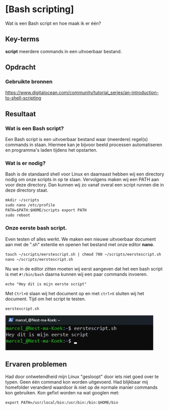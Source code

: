 # [Bash scripting]
Wat is een Bash script en hoe maak ik er één?

## Key-terms
**script** meerdere commands in een uitvoerbaar bestand. 


## Opdracht
### Gebruikte bronnen
https://www.digitalocean.com/community/tutorial_series/an-introduction-to-shell-scripting

## Resultaat
### Wat is een Bash script?
Een Bash script is een uitvoerbaar bestand waar (meerdere) regel(s) commands in staan. Hiermee kan je bijvoor beeld processen automatiseren en programma's laden tijdens het opstarten. 

### Wat is er nodig?
Bash is de standaard shell voor Linux en daarnaast hebben wij een directory nodig om onze scripts in op te slaan. Vervolgens maken wij een PATH aan voor deze directory. Dan kunnen wij zo vanaf overal een script runnen die in deze directory staat.
```
mkdir ~/scripts
sudo nano /etc/profile
PATH=$PATH:$HOME/scripts export PATH
sudo reboot
```

### Onze eerste bash script.
Even testen of alles werkt. We maken een nieuwe uitvoerbaar document aan met de ".sh" extentie en openen het bestand met onze editor **nano**.  
```
touch ~/scripts/eerstescript.sh | chmod 700 ~/scripts/eerstescript.sh
nano ~/scripts/eerstescript.sh
```
Nu we in de editor zitten moeten wij eerst aangeven dat het een bash script is met ```#!/bin/bash``` daarna kunnen wij een paar commands invoeren.
```
echo "Hey dit is mijn eerste script"
```
Met ```Ctrl+O``` slaan wij het document op en met ```ctrl+X``` sluiten wij het document. Tijd om het script te testen.
```
eerstescript.sh
```
![Screenshot ons eerste script](../00_includes/LNX-07/Bash-eerstescript.jpg)



## Ervaren problemen
Had door ontwetendheid mijn Linux "gesloopt" door iets niet goed over te typen. Geen één command kon worden uitgevoerd. Had blijkbaar mij homefolder veranderd waardoor ik niet op de normale manier commands kon gebruiken. Kon gefixt worden na wat googlen met:
```
export PATH=/usr/local/bin:/usr/bin:/bin:$HOME/bin
```


